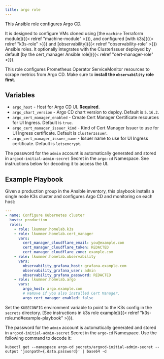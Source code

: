```yaml
---
title: argo role
---
```


This Ansible role configures Argo CD.

It is designed to configure VMs cloned using [the `machine` Terraform module]({{< relref "machine-module" >}}), and configured [with k3s]({{< relref "k3s-role" >}}) and [observability]({{< relref "observability-role" >}}) Ansible roles.
It optionally integrates with the ClusterIssuer deployed by default [by the cert_manager Ansible role]({{< relref "cert-manager-role" >}}).

This role configures Prometheus Operator ServiceMonitor resources to scrape metrics from Argo CD.
Make sure to **install the `observability` role first**.

## Variables

* `argo_host` - Host for Argo CD UI. **Required**.
* `argo_chart_version` - Argo CD chart version to deploy. Default is `5.16.2`.
* `argo_cert_manager_enabled` - Create Cert Manager Certificate resources for UI Ingress. Default is `true`.
* `argo_cert_manager_issuer_kind` - Kind of Cert Manager Issuer to use for UI Ingress certificate. Default is `ClusterIssuer`.
* `argo_cert_manager_issuer_name` - Issuer name to use for UI Ingress certificate. Default is `letsencrypt`.

The password for the `admin` account is automatically generated and stored in `argocd-initial-admin-secret` Secret in the `argo-cd` Namespace.
See instructions below for decoding it to access the UI.

## Example Playbook

Given a production group in the Ansible inventory, this playbook installs a single node K3s cluster and configures Argo CD and monitoring on each host:

```yaml
---
- name: Configure Kubernetes cluster
  hosts: production
  roles:
    - role: lkummer.homelab.k3s
    - role: lkummer.homelab.cert_manager
      vars:
        cert_manager_cloudflare_email: you@example.com
        cert_manager_cloudflare_token: REDACTED
        cert_manager_cloudflare_zone: example.com
    - role: lkummer.homelab.observability
      vars:
        observability_grafana_host: grafana.example.com
        observability_grafana_user: admin
        observability_grafana_password: REDACTED
    - role: lkummer.homelab.argo
      vars:
        argo_host: argo.example.com
        # Remove if you also installed Cert Manager.
        argo_cert_manager_enabled: false
```

Set the `KUBECONFIG` environment variable to point to the K3s config in the `secrets` directory.
[See instructions in k3s role example]({{< relref "k3s-role.md#example-playbook" >}}).

The password for the `admin` account is automatically generated and stored in `argocd-initial-admin-secret` Secret in the `argo-cd` Namespace.
Use the following command to decode it:

```
kubectl get --namespace argo-cd secrets/argocd-initial-admin-secret --output 'jsonpath={.data.password}' | base64 -d
```

